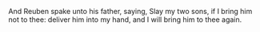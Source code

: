And Reuben spake unto his father, saying, Slay my two sons, if I bring him not to thee: deliver him into my hand, and I will bring him to thee again.
